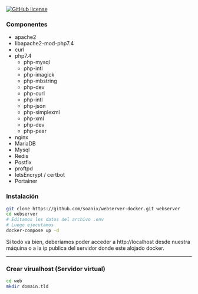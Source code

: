 [![GitHub license](https://img.shields.io/badge/license-Apache-green.svg)](http://git.kaido.ovh/Kido/Deskofus/raw/master/license)


### Componentes

- apache2
 - libapache2-mod-php7.4  
- curl  
- php7.4
  - php-mysql  
  - php-intl
  - php-imagick
  - php-mbstring
  - php-dev  
  - php-curl  
  - php-intl  
  - php-json
  - php-simplexml
  - php-xml
  - php-dev
  - php-pear
- nginx
- MariaDB
- Mysql
- Redis
- Postfix
- proftpd
- letsEncrypt / certbot
- Portainer

### Instalación

```bash
git clone https://github.com/soanix/webserver-docker.git webserver
cd webserver
# Editamos los datos del archivo .env
# Luego ejecutamos
docker-compose up -d

```

Si todo va bien, deberíamos poder acceder a http://localhost desde nuestra máquina o a la ip publica del servidor donde este alojado docker.

---

### Crear virualhost (Servidor virtual)

```bash
cd web
mkdir domain.tld
```
